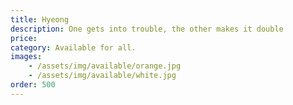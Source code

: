 ```yaml
---
title: Hyeong
description: One gets into trouble, the other makes it double 
price: 
category: Available for all.
images: 
    - /assets/img/available/orange.jpg
    - /assets/img/available/white.jpg
order: 500
---
```

